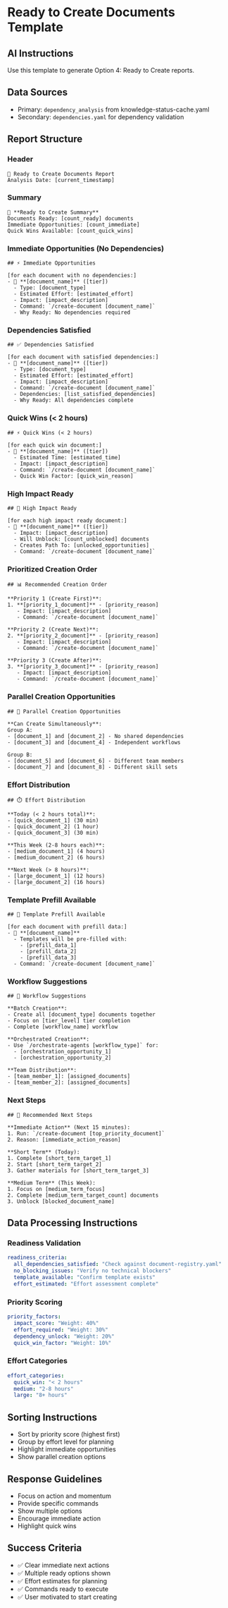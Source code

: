 # Ready to Create Documents Template

## AI Instructions
Use this template to generate Option 4: Ready to Create reports.

## Data Sources
- Primary: `dependency_analysis` from knowledge-status-cache.yaml
- Secondary: `dependencies.yaml` for dependency validation

## Report Structure

### Header
```
🚀 Ready to Create Documents Report
Analysis Date: [current_timestamp]
```

### Summary
```
🎯 **Ready to Create Summary**
Documents Ready: [count_ready] documents
Immediate Opportunities: [count_immediate]
Quick Wins Available: [count_quick_wins]
```

### Immediate Opportunities (No Dependencies)
```
## ⚡ Immediate Opportunities

[for each document with no dependencies:]
- 🚀 **[document_name]** ([tier])
  - Type: [document_type]
  - Estimated Effort: [estimated_effort]
  - Impact: [impact_description]
  - Command: `/create-document [document_name]`
  - Why Ready: No dependencies required
```

### Dependencies Satisfied
```
## ✅ Dependencies Satisfied

[for each document with satisfied dependencies:]
- 🚀 **[document_name]** ([tier])
  - Type: [document_type]
  - Estimated Effort: [estimated_effort]
  - Impact: [impact_description]
  - Command: `/create-document [document_name]`
  - Dependencies: [list_satisfied_dependencies]
  - Why Ready: All dependencies complete
```

### Quick Wins (< 2 hours)
```
## ⚡ Quick Wins (< 2 hours)

[for each quick win document:]
- 🏃 **[document_name]** ([tier])
  - Estimated Time: [estimated_time]
  - Impact: [impact_description]
  - Command: `/create-document [document_name]`
  - Quick Win Factor: [quick_win_reason]
```

### High Impact Ready
```
## 💪 High Impact Ready

[for each high impact ready document:]
- 🎯 **[document_name]** ([tier])
  - Impact: [impact_description]
  - Will Unblock: [count_unblocked] documents
  - Creates Path To: [unlocked_opportunities]
  - Command: `/create-document [document_name]`
```

### Prioritized Creation Order
```
## 📊 Recommended Creation Order

**Priority 1 (Create First)**:
1. **[priority_1_document]** - [priority_reason]
   - Impact: [impact_description]
   - Command: `/create-document [document_name]`

**Priority 2 (Create Next)**:
2. **[priority_2_document]** - [priority_reason]
   - Impact: [impact_description]
   - Command: `/create-document [document_name]`

**Priority 3 (Create After)**:
3. **[priority_3_document]** - [priority_reason]
   - Impact: [impact_description]
   - Command: `/create-document [document_name]`
```

### Parallel Creation Opportunities
```
## 🔄 Parallel Creation Opportunities

**Can Create Simultaneously**:
Group A:
- [document_1] and [document_2] - No shared dependencies
- [document_3] and [document_4] - Independent workflows

Group B:
- [document_5] and [document_6] - Different team members
- [document_7] and [document_8] - Different skill sets
```

### Effort Distribution
```
## ⏱️ Effort Distribution

**Today (< 2 hours total)**:
- [quick_document_1] (30 min)
- [quick_document_2] (1 hour)
- [quick_document_3] (30 min)

**This Week (2-8 hours each)**:
- [medium_document_1] (4 hours)
- [medium_document_2] (6 hours)

**Next Week (> 8 hours)**:
- [large_document_1] (12 hours)
- [large_document_2] (16 hours)
```

### Template Prefill Available
```
## 📝 Template Prefill Available

[for each document with prefill data:]
- 🎯 **[document_name]**
  - Templates will be pre-filled with:
    - [prefill_data_1]
    - [prefill_data_2]
    - [prefill_data_3]
  - Command: `/create-document [document_name]`
```

### Workflow Suggestions
```
## 🔧 Workflow Suggestions

**Batch Creation**:
- Create all [document_type] documents together
- Focus on [tier_level] tier completion
- Complete [workflow_name] workflow

**Orchestrated Creation**:
- Use `/orchestrate-agents [workflow_type]` for:
  - [orchestration_opportunity_1]
  - [orchestration_opportunity_2]

**Team Distribution**:
- [team_member_1]: [assigned_documents]
- [team_member_2]: [assigned_documents]
```

### Next Steps
```
## 🎯 Recommended Next Steps

**Immediate Action** (Next 15 minutes):
1. Run: `/create-document [top_priority_document]`
2. Reason: [immediate_action_reason]

**Short Term** (Today):
1. Complete [short_term_target_1]
2. Start [short_term_target_2]
3. Gather materials for [short_term_target_3]

**Medium Term** (This Week):
1. Focus on [medium_term_focus]
2. Complete [medium_term_target_count] documents
3. Unblock [blocked_document_name]
```

## Data Processing Instructions

### Readiness Validation
```yaml
readiness_criteria:
  all_dependencies_satisfied: "Check against document-registry.yaml"
  no_blocking_issues: "Verify no technical blockers"
  template_available: "Confirm template exists"
  effort_estimated: "Effort assessment complete"
```

### Priority Scoring
```yaml
priority_factors:
  impact_score: "Weight: 40%"
  effort_required: "Weight: 30%"
  dependency_unlock: "Weight: 20%"
  quick_win_factor: "Weight: 10%"
```

### Effort Categories
```yaml
effort_categories:
  quick_win: "< 2 hours"
  medium: "2-8 hours"
  large: "8+ hours"
```

## Sorting Instructions
- Sort by priority score (highest first)
- Group by effort level for planning
- Highlight immediate opportunities
- Show parallel creation options

## Response Guidelines
- Focus on action and momentum
- Provide specific commands
- Show multiple options
- Encourage immediate action
- Highlight quick wins

## Success Criteria
- ✅ Clear immediate next actions
- ✅ Multiple ready options shown
- ✅ Effort estimates for planning
- ✅ Commands ready to execute
- ✅ User motivated to start creating